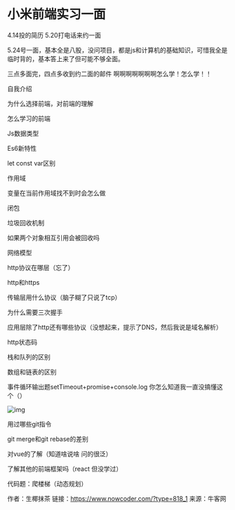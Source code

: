 # 小米前端实习一面

4.14投的简历 5.20打电话来约一面

5.24号一面，基本全是八股，没问项目，都是js和计算机的基础知识，可惜我全是临时背的，基本答上来了但可能不够全面。

三点多面完，四点多收到约二面的邮件 啊啊啊啊啊啊啊怎么学！怎么学！！

自我介绍

为什么选择前端，对前端的理解

怎么学习的前端

Js数据类型

Es6新特性

let const var区别

作用域

变量在当前作用域找不到时会怎么做

闭包

垃圾回收机制

如果两个对象相互引用会被回收吗

网络模型

http协议在哪层（忘了）

http和https

传输层用什么协议（脑子糊了只说了tcp）

为什么需要三次握手

应用层除了http还有哪些协议（没想起来，提示了DNS，然后我说是域名解析）

http状态码

栈和队列的区别

数组和链表的区别

事件循环输出题setTimeout+promise+console.log 你怎么知道我一直没搞懂这个（）

![img](D:/%E6%96%87%E4%BB%B6/typora%E5%9B%BE%E7%89%87/8083A668035F67ABC7849E3F54B8D9A2.png)

用过哪些git指令

git merge和git rebase的差别

对vue的了解（知道啥说啥 问的很泛）

了解其他的前端框架吗（react 但没学过）

代码题：爬楼梯（动态规划）



作者：生椰抹茶
链接：https://www.nowcoder.com/?type=818_1
来源：牛客网